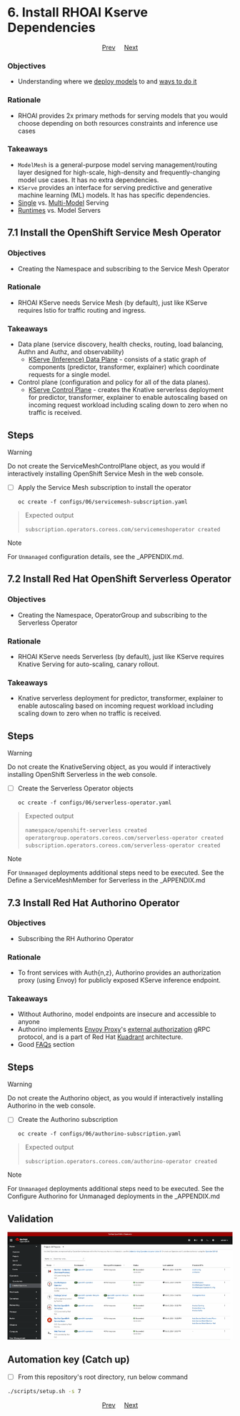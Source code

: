 # 6. Install RHOAI Kserve Dependencies

<p align="center">
<a href="/docs/05-configure-gpu-sharing-method.md">Prev</a>
&nbsp;&nbsp;&nbsp;
<a href="/docs/07-install-rhoai-operator.md">Next</a>
</p>

### Objectives

- Understanding where we [deploy models](/docs/info-deploy-model.md) to and [ways to do it](/docs/info-model-serving.md)

### Rationale

- RHOAI provides 2x primary methods for serving models that you would choose depending on both resources constraints and inference use cases

### Takeaways

- `ModelMesh` is a general-purpose model serving management/routing layer designed for high-scale, high-density and frequently-changing model use cases. It has no extra dependencies.
- `KServe` provides an interface for serving predictive and generative machine learning (ML) models. It has has specific dependencies.
- [Single](https://kserve.github.io/website/0.8/modelserving/v1beta1/serving_runtime/) vs. [Multi-Model](https://kserve.github.io/website/0.8/modelserving/mms/multi-model-serving/) Serving
- [Runtimes](https://kserve.github.io/website/0.8/modelserving/servingruntimes/) vs. Model Servers

## 7.1 Install the OpenShift Service Mesh Operator

### Objectives

- Creating the Namespace and subscribing to the Service Mesh Operator

### Rationale

- RHOAI KServe needs Service Mesh (by default), just like KServe requires Istio for traffic routing and ingress.

### Takeaways

- Data plane (service discovery, health checks, routing, load balancing, Authn and Authz, and observability)
  - [KServe (Inference) Data Plane](https://kserve.github.io/website/latest/modelserving/data_plane/data_plane/) - consists of a static graph of components (predictor, transformer, explainer) which coordinate requests for a single model.
- Control plane (configuration and policy for all of the data planes).
  - [KServe Control Plane](https://kserve.github.io/website/latest/modelserving/control_plane/) - creates the Knative serverless deployment for predictor, transformer, explainer to enable autoscaling based on incoming request workload including scaling down to zero when no traffic is received.

## Steps

> [!WARNING]
> Do not create the ServiceMeshControlPlane object, as you would if interactively installing OpenShift Service Mesh in the web console.

- [ ] Apply the Service Mesh subscription to install the operator

      oc create -f configs/06/servicemesh-subscription.yaml

> Expected output
>
> `subscription.operators.coreos.com/servicemeshoperator created`

> [!NOTE]
> For `Unmanaged` configuration details, see the \_APPENDIX.md.

## 7.2 Install Red Hat OpenShift Serverless Operator

### Objectives

- Creating the Namespace, OperatorGroup and subscribing to the Serverless Operator

### Rationale

- RHOAI KServe needs Serverless (by default), just like KServe requires Knative Serving for auto-scaling, canary rollout.

### Takeaways

- Knative serverless deployment for predictor, transformer, explainer to enable autoscaling based on incoming request workload including scaling down to zero when no traffic is received.

## Steps

> [!WARNING]
> Do not create the KnativeServing object, as you would if interactively installing OpenShift Serverless in the web console.

- [ ] Create the Serverless Operator objects

      oc create -f configs/06/serverless-operator.yaml

> Expected output
>
> `namespace/openshift-serverless created`\
> `operatorgroup.operators.coreos.com/serverless-operator created`\
> `subscription.operators.coreos.com/serverless-operator created`

> [!NOTE]
> For `Unmanaged` deployments additional steps need to be executed. See the Define a ServiceMeshMember for Serverless in the \_APPENDIX.md

## 7.3 Install Red Hat Authorino Operator

### Objectives

- Subscribing the RH Authorino Operator

### Rationale

- To front services with Auth{n,z}, Authorino provides an authorization proxy (using Envoy) for publicly exposed KServe inference endpoint.

### Takeaways

- Without Authorino, model endpoints are insecure and accessible to anyone
- Authorino implements [Envoy Proxy](https://www.envoyproxy.io/)'s [external authorization](https://www.envoyproxy.io/docs/envoy/latest/start/sandboxes/ext_authz) gRPC protocol, and is a part of Red Hat [Kuadrant](https://github.com/kuadrant) architecture.
- Good [FAQs](https://github.com/kuadrant/authorino?tab=readme-ov-file#faq) section

## Steps

> [!WARNING]
> Do not create the Authorino object, as you would if interactively installing Authorino in the web console.

- [ ] Create the Authorino subscription

      oc create -f configs/06/authorino-subscription.yaml

> Expected output
>
> `subscription.operators.coreos.com/authorino-operator created`

> [!NOTE]
> For `Unmanaged` deployments additional steps need to be executed. See the Configure Authorino for Unmanaged deployments in the \_APPENDIX.md

## Validation

![](/assets/06-validation.gif)

## Automation key (Catch up)

- [ ] From this repository's root directory, run below command

```sh
./scripts/setup.sh -s 7
```

<p align="center">
<a href="/docs/05-configure-gpu-sharing-method.md">Prev</a>
&nbsp;&nbsp;&nbsp;
<a href="/docs/07-install-rhoai-operator.md">Next</a>
</p>
